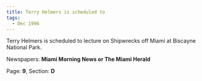 ```yaml
---  
title: Terry Helmers is scheduled to  
tags:  
  - Dec 1996  
---  
```

  
Terry Helmers is scheduled to lecture on Shipwrecks off Miami at Biscayne National Park.  
  
Newspapers: **Miami Morning News or The Miami Herald**  
  
Page: **9**, Section: **D** 
